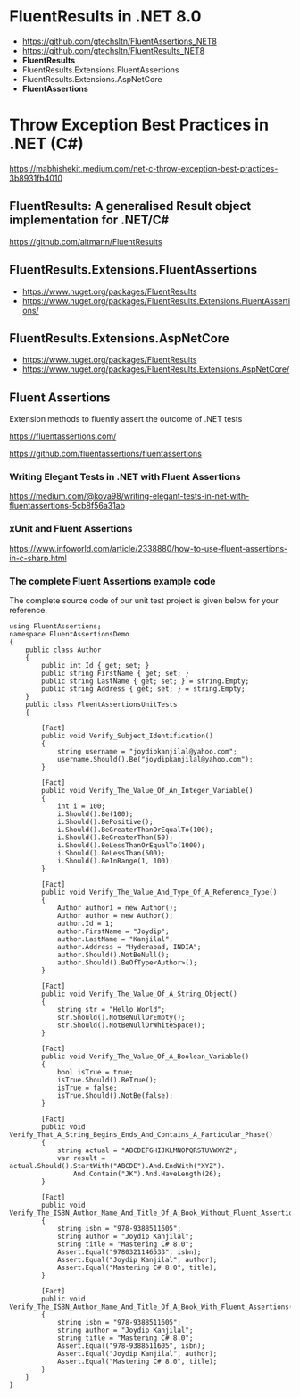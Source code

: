 # FluentResults in .NET 8.0
+ https://github.com/gtechsltn/FluentAssertions_NET8
+ https://github.com/gtechsltn/FluentResults_NET8
+ **FluentResults**
+ FluentResults.Extensions.FluentAssertions
+ FluentResults.Extensions.AspNetCore
+ **FluentAssertions**

# Throw Exception Best Practices in .NET (C#)
https://mabhishekit.medium.com/net-c-throw-exception-best-practices-3b8931fb4010

## FluentResults: A generalised Result object implementation for .NET/C#
https://github.com/altmann/FluentResults

## FluentResults.Extensions.FluentAssertions
+ https://www.nuget.org/packages/FluentResults
+ https://www.nuget.org/packages/FluentResults.Extensions.FluentAssertions/

## FluentResults.Extensions.AspNetCore
+ https://www.nuget.org/packages/FluentResults
+ https://www.nuget.org/packages/FluentResults.Extensions.AspNetCore/

## Fluent Assertions

Extension methods to fluently assert the outcome of .NET tests

https://fluentassertions.com/

https://github.com/fluentassertions/fluentassertions

### Writing Elegant Tests in .NET with Fluent Assertions

https://medium.com/@kova98/writing-elegant-tests-in-net-with-fluentassertions-5cb8f56a31ab

### xUnit and Fluent Assertions

https://www.infoworld.com/article/2338880/how-to-use-fluent-assertions-in-c-sharp.html

### The complete Fluent Assertions example code

The complete source code of our unit test project is given below for your reference.

```
using FluentAssertions;
namespace FluentAssertionsDemo
{
    public class Author
    {
        public int Id { get; set; }
        public string FirstName { get; set; }
        public string LastName { get; set; } = string.Empty;
        public string Address { get; set; } = string.Empty;
    }
    public class FluentAssertionsUnitTests
    {

        [Fact]
        public void Verify_Subject_Identification()
        {
            string username = "joydipkanjilal@yahoo.com";
            username.Should().Be("joydipkanjilal@yahoo.com");
        }

        [Fact]
        public void Verify_The_Value_Of_An_Integer_Variable()
        {
            int i = 100;
            i.Should().Be(100);
            i.Should().BePositive();
            i.Should().BeGreaterThanOrEqualTo(100);
            i.Should().BeGreaterThan(50);
            i.Should().BeLessThanOrEqualTo(1000);
            i.Should().BeLessThan(500);
            i.Should().BeInRange(1, 100);
        }

        [Fact]
        public void Verify_The_Value_And_Type_Of_A_Reference_Type()
        {
            Author author1 = new Author();
            Author author = new Author();
            author.Id = 1;
            author.FirstName = "Joydip";
            author.LastName = "Kanjilal";
            author.Address = "Hyderabad, INDIA";
            author.Should().NotBeNull();
            author.Should().BeOfType<Author>();
        }

        [Fact]
        public void Verify_The_Value_Of_A_String_Object()
        {
            string str = "Hello World";
            str.Should().NotBeNullOrEmpty();
            str.Should().NotBeNullOrWhiteSpace();
        }

        [Fact]
        public void Verify_The_Value_Of_A_Boolean_Variable()
        {
            bool isTrue = true;
            isTrue.Should().BeTrue();
            isTrue = false;
            isTrue.Should().NotBe(false);
        }

        [Fact]
        public void Verify_That_A_String_Begins_Ends_And_Contains_A_Particular_Phase()
        {
            string actual = "ABCDEFGHIJKLMNOPQRSTUVWXYZ";
            var result = actual.Should().StartWith("ABCDE").And.EndWith("XYZ").
                And.Contain("JK").And.HaveLength(26);
        }

        [Fact]
        public void Verify_The_ISBN_Author_Name_And_Title_Of_A_Book_Without_Fluent_Assertions()
        {
            string isbn = "978-9388511605";
            string author = "Joydip Kanjilal";
            string title = "Mastering C# 8.0";
            Assert.Equal("9780321146533", isbn);
            Assert.Equal("Joydip Kanjilal", author);
            Assert.Equal("Mastering C# 8.0", title);
        }

        [Fact]
        public void Verify_The_ISBN_Author_Name_And_Title_Of_A_Book_With_Fluent_Assertions()
        {
            string isbn = "978-9388511605";
            string author = "Joydip Kanjilal";
            string title = "Mastering C# 8.0";
            Assert.Equal("978-9388511605", isbn);
            Assert.Equal("Joydip Kanjilal", author);
            Assert.Equal("Mastering C# 8.0", title);
        }
    }
}
```

